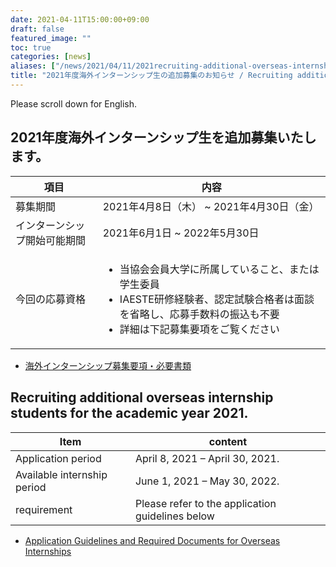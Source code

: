 ```yaml
---
date: 2021-04-11T15:00:00+09:00
draft: false
featured_image: ""
toc: true
categories: [news]
aliases: ["/news/2021/04/11/2021recruiting-additional-overseas-internship-students/"]
title: "2021年度海外インターンシップ生の追加募集のお知らせ / Recruiting additional overseas internship students for FY2021"
---
```

Please scroll down for English.

## 2021年度海外インターンシップ生を追加募集いたします。
 
| 項目         |  内容                                 |
| ------------ | ------------------------------------ |
| 募集期間      |  2021年4月8日（木） ~ 2021年4月30日（金）    |
| インターンシップ開始可能期間 |  2021年6月1日 ~ 2022年5月30日 | 
| 今回の応募資格 | <ul><li>当協会会員大学に所属していること、または学生委員</li><li>IAESTE研修経験者、認定試験合格者は面談を省略し、応募手数料の振込も不要</li><li> 詳細は下記募集要項をご覧ください</li></ul> |

- [海外インターンシップ募集要項・必要書類](/internship/required-docs/)

## Recruiting additional overseas internship students for the academic year 2021.
 
| Item                        |  content                                         |
| --------------------------- | ------------------------------------------------ |
| Application period          | April 8, 2021 – April 30, 2021.                  |
| Available internship period | June 1, 2021 – May 30, 2022.                     | 
| requirement                 | Please refer to the application guidelines below |

- [Application Guidelines and Required Documents for Overseas Internships](/internship/required-docs/)
